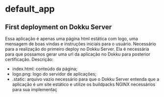 # default_app
## First deployment on Dokku Server

Essa aplicação é apenas uma página html estática com logo, uma mensagem de boas vindas e instruções iniciais para o usuário. Necessário para a realização do primeiro deploy no Dokku Server. Ela é necessária para que possamos gerar uma url da aplicação no Dokku para posterior certificação. Descrição:

- index.html: conteúdo da página;
- logo.png: logo do servidor de aplicações;
- .static: arquivo vazio necessário para que o Dokku Server entenda que a aplicação é um site estático e utilize os buildpacks NGINX necessários para sua implementaç

